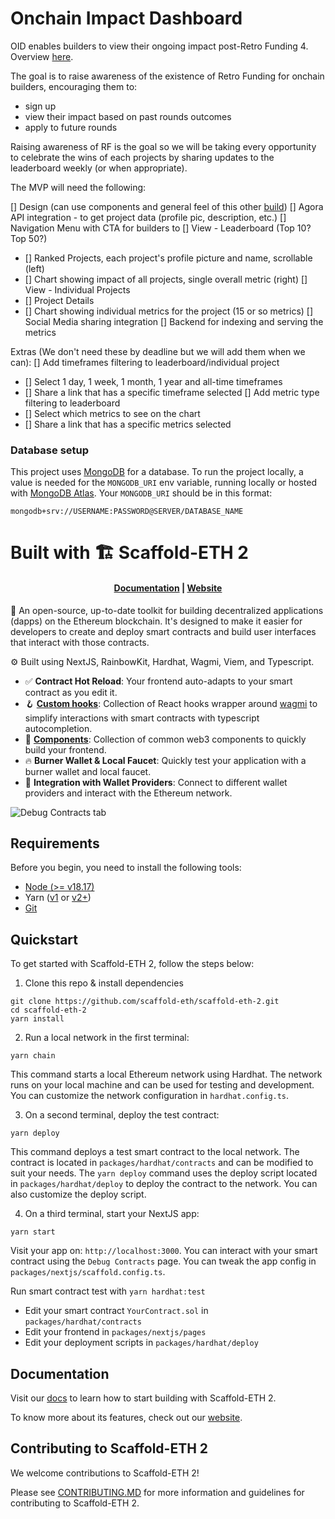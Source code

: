 # Onchain Impact Dashboard

OID enables builders to view their ongoing impact post-Retro Funding 4. Overview [here](https://plaid-cement-e44.notion.site/Post-Retro-Funding-4-Driving-Behavior-4952cf9a99d144759321d392e9612db4).

The goal is to raise awareness of the existence of Retro Funding for onchain builders, encouraging them to:
- sign up
- view their impact based on past rounds outcomes
- apply to future rounds

Raising awareness of RF is the goal so we will be taking every opportunity to celebrate the wins of each projects by sharing updates to the leaderboard weekly (or when appropriate).

The MVP will need the following:

[] Design (can use components and general feel of this other [build](https://www.figma.com/design/eVb3MoRIALsWo6AmcgfOiL/Retro-Funding-Round-4%3A-Sign-Up-%26-Application--(Public-Draft)?node-id=0-1&t=Be4LjY2TtxRvsiio-0))
[] Agora API integration - to get project data (profile pic, description, etc.)
[] Navigation Menu with CTA for builders to 
[] View - Leaderboard (Top 10? Top 50?)
- [] Ranked Projects, each project's profile picture and name, scrollable (left)
- [] Chart showing impact of all projects, single overall metric (right)
[] View - Individual Projects
- [] Project Details
- [] Chart showing individual metrics for the project (15 or so metrics)
[] Social Media sharing integration
[] Backend for indexing and serving the metrics

Extras (We don't need these by deadline but we will add them when we can):
[] Add timeframes filtering to leaderboard/individual project
- [] Select 1 day, 1 week, 1 month, 1 year and all-time timeframes
- [] Share a link that has a specific timeframe selected
[] Add metric type filtering to leaderboard
- [] Select which metrics to see on the chart
- [] Share a link that has a specific metrics selected

### Database setup

This project uses [MongoDB](https://www.mongodb.com/) for a database. To run the project locally, a value is needed for the `MONGODB_URI` env variable, running locally or hosted with [MongoDB Atlas](https://www.mongodb.com/docs/atlas/getting-started/). Your `MONGODB_URI` should be in this format:
```
mongodb+srv://USERNAME:PASSWORD@SERVER/DATABASE_NAME
```

# Built with 🏗 Scaffold-ETH 2

<h4 align="center">
  <a href="https://docs.scaffoldeth.io">Documentation</a> |
  <a href="https://scaffoldeth.io">Website</a>
</h4>

🧪 An open-source, up-to-date toolkit for building decentralized applications (dapps) on the Ethereum blockchain. It's designed to make it easier for developers to create and deploy smart contracts and build user interfaces that interact with those contracts.

⚙️ Built using NextJS, RainbowKit, Hardhat, Wagmi, Viem, and Typescript.

- ✅ **Contract Hot Reload**: Your frontend auto-adapts to your smart contract as you edit it.
- 🪝 **[Custom hooks](https://docs.scaffoldeth.io/hooks/)**: Collection of React hooks wrapper around [wagmi](https://wagmi.sh/) to simplify interactions with smart contracts with typescript autocompletion.
- 🧱 [**Components**](https://docs.scaffoldeth.io/components/): Collection of common web3 components to quickly build your frontend.
- 🔥 **Burner Wallet & Local Faucet**: Quickly test your application with a burner wallet and local faucet.
- 🔐 **Integration with Wallet Providers**: Connect to different wallet providers and interact with the Ethereum network.

![Debug Contracts tab](https://github.com/scaffold-eth/scaffold-eth-2/assets/55535804/1171422a-0ce4-4203-bcd4-d2d1941d198b)

## Requirements

Before you begin, you need to install the following tools:

- [Node (>= v18.17)](https://nodejs.org/en/download/)
- Yarn ([v1](https://classic.yarnpkg.com/en/docs/install/) or [v2+](https://yarnpkg.com/getting-started/install))
- [Git](https://git-scm.com/downloads)

## Quickstart

To get started with Scaffold-ETH 2, follow the steps below:

1. Clone this repo & install dependencies

```
git clone https://github.com/scaffold-eth/scaffold-eth-2.git
cd scaffold-eth-2
yarn install
```

2. Run a local network in the first terminal:

```
yarn chain
```

This command starts a local Ethereum network using Hardhat. The network runs on your local machine and can be used for testing and development. You can customize the network configuration in `hardhat.config.ts`.

3. On a second terminal, deploy the test contract:

```
yarn deploy
```

This command deploys a test smart contract to the local network. The contract is located in `packages/hardhat/contracts` and can be modified to suit your needs. The `yarn deploy` command uses the deploy script located in `packages/hardhat/deploy` to deploy the contract to the network. You can also customize the deploy script.

4. On a third terminal, start your NextJS app:

```
yarn start
```

Visit your app on: `http://localhost:3000`. You can interact with your smart contract using the `Debug Contracts` page. You can tweak the app config in `packages/nextjs/scaffold.config.ts`.

Run smart contract test with `yarn hardhat:test`

- Edit your smart contract `YourContract.sol` in `packages/hardhat/contracts`
- Edit your frontend in `packages/nextjs/pages`
- Edit your deployment scripts in `packages/hardhat/deploy`

## Documentation

Visit our [docs](https://docs.scaffoldeth.io) to learn how to start building with Scaffold-ETH 2.

To know more about its features, check out our [website](https://scaffoldeth.io).

## Contributing to Scaffold-ETH 2

We welcome contributions to Scaffold-ETH 2!

Please see [CONTRIBUTING.MD](https://github.com/scaffold-eth/scaffold-eth-2/blob/main/CONTRIBUTING.md) for more information and guidelines for contributing to Scaffold-ETH 2.
